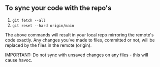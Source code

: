 ## To sync your code with the repo's

1. `git fetch --all`
2. `git reset --hard origin/main`

The above commands will result in your local repo mirroring the remote's code exactly.  Any changes you've made to files, committed or not, will be replaced by the files in the remote (origin).

IMPORTANT:  Do not sync with unsaved changes on any files - this will cause havoc.